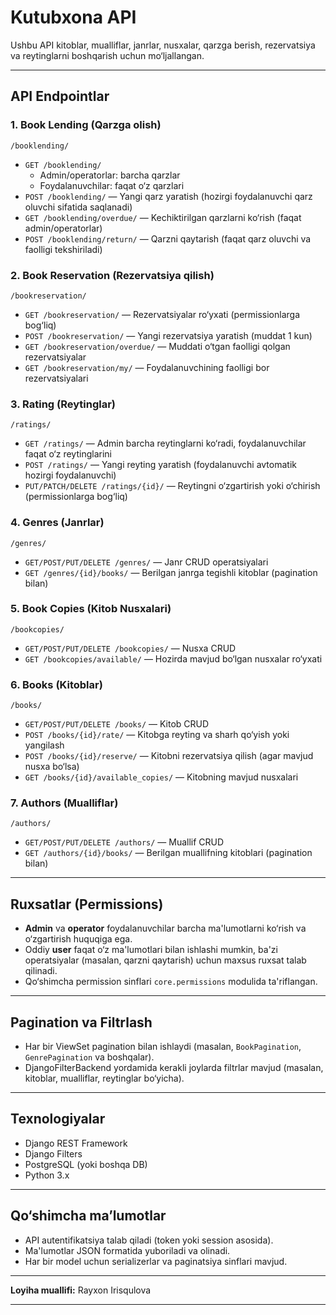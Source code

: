 # Kutubxona API

Ushbu API kitoblar, mualliflar, janrlar, nusxalar, qarzga berish, rezervatsiya va reytinglarni boshqarish uchun mo‘ljallangan.

---

## API Endpointlar

### 1. **Book Lending (Qarzga olish)**
`/booklending/`

- `GET /booklending/`  
  - Admin/operatorlar: barcha qarzlar  
  - Foydalanuvchilar: faqat o‘z qarzlari
- `POST /booklending/` — Yangi qarz yaratish (hozirgi foydalanuvchi qarz oluvchi sifatida saqlanadi)
- `GET /booklending/overdue/` — Kechiktirilgan qarzlarni ko‘rish (faqat admin/operatorlar)
- `POST /booklending/return/` — Qarzni qaytarish (faqat qarz oluvchi va faolligi tekshiriladi)

### 2. **Book Reservation (Rezervatsiya qilish)**
`/bookreservation/`

- `GET /bookreservation/` — Rezervatsiyalar ro‘yxati (permissionlarga bog‘liq)
- `POST /bookreservation/` — Yangi rezervatsiya yaratish (muddat 1 kun)
- `GET /bookreservation/overdue/` — Muddati o‘tgan faolligi qolgan rezervatsiyalar
- `GET /bookreservation/my/` — Foydalanuvchining faolligi bor rezervatsiyalari

### 3. **Rating (Reytinglar)**
`/ratings/`

- `GET /ratings/` — Admin barcha reytinglarni ko‘radi, foydalanuvchilar faqat o‘z reytinglarini
- `POST /ratings/` — Yangi reyting yaratish (foydalanuvchi avtomatik hozirgi foydalanuvchi)
- `PUT/PATCH/DELETE /ratings/{id}/` — Reytingni o‘zgartirish yoki o‘chirish (permissionlarga bog‘liq)

### 4. **Genres (Janrlar)**
`/genres/`

- `GET/POST/PUT/DELETE /genres/` — Janr CRUD operatsiyalari
- `GET /genres/{id}/books/` — Berilgan janrga tegishli kitoblar (pagination bilan)

### 5. **Book Copies (Kitob Nusxalari)**
`/bookcopies/`

- `GET/POST/PUT/DELETE /bookcopies/` — Nusxa CRUD
- `GET /bookcopies/available/` — Hozirda mavjud bo‘lgan nusxalar ro‘yxati

### 6. **Books (Kitoblar)**
`/books/`

- `GET/POST/PUT/DELETE /books/` — Kitob CRUD
- `POST /books/{id}/rate/` — Kitobga reyting va sharh qo‘yish yoki yangilash
- `POST /books/{id}/reserve/` — Kitobni rezervatsiya qilish (agar mavjud nusxa bo‘lsa)
- `GET /books/{id}/available_copies/` — Kitobning mavjud nusxalari

### 7. **Authors (Mualliflar)**
`/authors/`

- `GET/POST/PUT/DELETE /authors/` — Muallif CRUD
- `GET /authors/{id}/books/` — Berilgan muallifning kitoblari (pagination bilan)

---

## Ruxsatlar (Permissions)

- **Admin** va **operator** foydalanuvchilar barcha ma'lumotlarni ko‘rish va o‘zgartirish huquqiga ega.  
- Oddiy **user** faqat o‘z ma'lumotlari bilan ishlashi mumkin, ba'zi operatsiyalar (masalan, qarzni qaytarish) uchun maxsus ruxsat talab qilinadi.  
- Qo‘shimcha permission sinflari `core.permissions` modulida ta'riflangan.

---

## Pagination va Filtrlash

- Har bir ViewSet pagination bilan ishlaydi (masalan, `BookPagination`, `GenrePagination` va boshqalar).  
- DjangoFilterBackend yordamida kerakli joylarda filtrlar mavjud (masalan, kitoblar, mualliflar, reytinglar bo‘yicha).

---

## Texnologiyalar

- Django REST Framework  
- Django Filters  
- PostgreSQL (yoki boshqa DB)  
- Python 3.x

---

## Qo‘shimcha ma’lumotlar

- API autentifikatsiya talab qiladi (token yoki session asosida).  
- Ma'lumotlar JSON formatida yuboriladi va olinadi.  
- Har bir model uchun serializerlar va paginatsiya sinflari mavjud.

---

**Loyiha muallifi:** Rayxon Irisqulova

---
